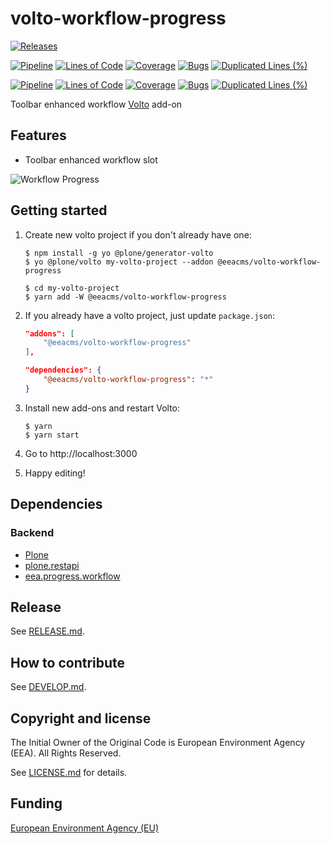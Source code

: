 # volto-workflow-progress

[![Releases](https://img.shields.io/github/v/release/eea/volto-workflow-progress)](https://github.com/eea/volto-workflow-progress/releases)

[![Pipeline](https://ci.eionet.europa.eu/buildStatus/icon?job=volto-addons%2Fvolto-workflow-progress%2Fmaster&subject=master)](https://ci.eionet.europa.eu/view/Github/job/volto-addons/job/volto-workflow-progress/job/master/display/redirect)
[![Lines of Code](https://sonarqube.eea.europa.eu/api/project_badges/measure?project=volto-workflow-progress-master&metric=ncloc)](https://sonarqube.eea.europa.eu/dashboard?id=volto-workflow-progress-master)
[![Coverage](https://sonarqube.eea.europa.eu/api/project_badges/measure?project=volto-workflow-progress-master&metric=coverage)](https://sonarqube.eea.europa.eu/dashboard?id=volto-workflow-progress-master)
[![Bugs](https://sonarqube.eea.europa.eu/api/project_badges/measure?project=volto-workflow-progress-master&metric=bugs)](https://sonarqube.eea.europa.eu/dashboard?id=volto-workflow-progress-master)
[![Duplicated Lines (%)](https://sonarqube.eea.europa.eu/api/project_badges/measure?project=volto-workflow-progress-master&metric=duplicated_lines_density)](https://sonarqube.eea.europa.eu/dashboard?id=volto-workflow-progress-master)

[![Pipeline](https://ci.eionet.europa.eu/buildStatus/icon?job=volto-addons%2Fvolto-workflow-progress%2Fdevelop&subject=develop)](https://ci.eionet.europa.eu/view/Github/job/volto-addons/job/volto-workflow-progress/job/develop/display/redirect)
[![Lines of Code](https://sonarqube.eea.europa.eu/api/project_badges/measure?project=volto-workflow-progress-develop&metric=ncloc)](https://sonarqube.eea.europa.eu/dashboard?id=volto-workflow-progress-develop)
[![Coverage](https://sonarqube.eea.europa.eu/api/project_badges/measure?project=volto-workflow-progress-develop&metric=coverage)](https://sonarqube.eea.europa.eu/dashboard?id=volto-workflow-progress-develop)
[![Bugs](https://sonarqube.eea.europa.eu/api/project_badges/measure?project=volto-workflow-progress-develop&metric=bugs)](https://sonarqube.eea.europa.eu/dashboard?id=volto-workflow-progress-develop)
[![Duplicated Lines (%)](https://sonarqube.eea.europa.eu/api/project_badges/measure?project=volto-workflow-progress-develop&metric=duplicated_lines_density)](https://sonarqube.eea.europa.eu/dashboard?id=volto-workflow-progress-develop)

Toolbar enhanced workflow [Volto](https://github.com/plone/volto) add-on

## Features

- Toolbar enhanced workflow slot

![Workflow Progress](./docs/volto-workflow-progress.gif)

## Getting started

1. Create new volto project if you don't already have one:

   ```
   $ npm install -g yo @plone/generator-volto
   $ yo @plone/volto my-volto-project --addon @eeacms/volto-workflow-progress

   $ cd my-volto-project
   $ yarn add -W @eeacms/volto-workflow-progress
   ```

1. If you already have a volto project, just update `package.json`:

   ```JSON
   "addons": [
       "@eeacms/volto-workflow-progress"
   ],

   "dependencies": {
       "@eeacms/volto-workflow-progress": "*"
   }
   ```

1. Install new add-ons and restart Volto:

   ```
   $ yarn
   $ yarn start
   ```

1. Go to http://localhost:3000

1. Happy editing!

## Dependencies

### Backend

- [Plone](https://plone.org/download)
- [plone.restapi](https://pypi.org/project/plone.restapi/)
- [eea.progress.workflow](https://pypi.org/project/eea.progress.workflow)

## Release

See [RELEASE.md](https://github.com/eea/volto-workflow-progress/blob/master/RELEASE.md).

## How to contribute

See [DEVELOP.md](https://github.com/eea/volto-workflow-progress/blob/master/DEVELOP.md).

## Copyright and license

The Initial Owner of the Original Code is European Environment Agency (EEA).
All Rights Reserved.

See [LICENSE.md](https://github.com/eea/volto-workflow-progress/blob/master/LICENSE.md) for details.

## Funding

[European Environment Agency (EU)](http://eea.europa.eu)
